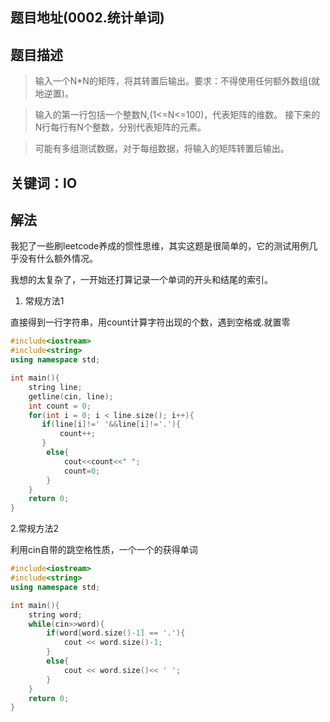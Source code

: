 ## 题目地址(0002.统计单词)

## 题目描述

> 输入一个N*N的矩阵，将其转置后输出。要求：不得使用任何额外数组(就地逆置)。

> 输入的第一行包括一个整数N,(1<=N<=100)，代表矩阵的维数。 接下来的N行每行有N个整数，分别代表矩阵的元素。

> 可能有多组测试数据，对于每组数据，将输入的矩阵转置后输出。

## 关键词：IO

## 解法

我犯了一些刷leetcode养成的惯性思维，其实这题是很简单的，它的测试用例几乎没有什么额外情况。

我想的太复杂了，一开始还打算记录一个单词的开头和结尾的索引。

1. 常规方法1

直接得到一行字符串，用count计算字符出现的个数，遇到空格或.就置零

```cpp
#include<iostream>
#include<string>
using namespace std;

int main(){
    string line;
    getline(cin, line);
    int count = 0;
    for(int i = 0; i < line.size(); i++){
       if(line[i]!=' '&&line[i]!='.'){
           count++;
       }
        else{
            cout<<count<<" ";
            count=0;
        }
    }
    return 0;
}
```

2.常规方法2

利用cin自带的跳空格性质，一个一个的获得单词

```cpp
#include<iostream>
#include<string>
using namespace std;

int main(){
    string word;
    while(cin>>word){
        if(word[word.size()-1] == '.'){
            cout << word.size()-1;
        }
        else{
            cout << word.size()<< ' ';
        }
    }
    return 0;
}
```